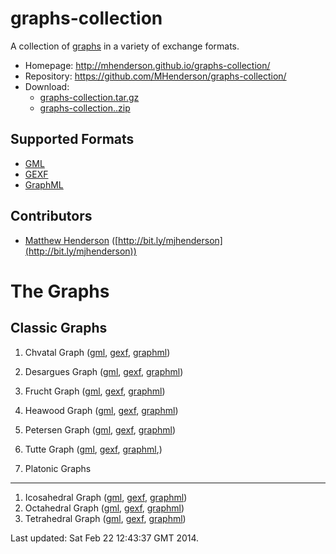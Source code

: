 graphs-collection
=================

A collection of [graphs](http://en.wikipedia.org/wiki/Graph_%28mathematics%29) in a variety of exchange formats.

* Homepage: http://mhenderson.github.io/graphs-collection/
* Repository: https://github.com/MHenderson/graphs-collection/
* Download:
  * [graphs-collection.tar.gz](https://github.com/MHenderson/graphs-collection/tarball/master)
  * [graphs-collection..zip](https://github.com/MHenderson/graphs-collection/zipball/master)

Supported Formats
-----------------

* [GML](http://graphml.graphdrawing.org/)
* [GEXF](http://www.fim.uni-passau.de/en/fim/faculty/chairs/theoretische-informatik/projects.html)
* [GraphML](http://gexf.net/format/)

Contributors
------------

* [Matthew Henderson](mailto:matthew.henderson@mykolab.ch) ([http://bit.ly/mjhenderson](http://bit.ly/mjhenderson))

The Graphs
==========

Classic Graphs
--------------

1. Chvatal Graph
([gml](Classic/Chvatal/chvatal.gml), 
[gexf](Classic/Chvatal/chvatal.gexf), 
[graphml](Classic/Chvatal/chvatal.graphml))
2. Desargues Graph
([gml](Classic/Desargues/desargues.gml),
[gexf](Classic/Desargues/desargues.gexf),
[graphml](Classic/Desargues/desargues.graphml))
3. Frucht Graph
([gml](Classic/Frucht/frucht.gml),
[gexf](Classic/Frucht/frucht.gexf),
[graphml](Classic/Frucht/frucht.graphml))
4. Heawood Graph
([gml](Classic/Heawood/heawood.gml),
[gexf](Classic/Heawood/heawood.gexf),
[graphml](Classic/Heawood/heawood.graphml))
5. Petersen Graph
([gml](Classic/Petersen/petersen.gml),
[gexf](Classic/Petersen/petersen.gexf),
[graphml](Classic/Petersen/petersen.graphml))
6. Tutte Graph
([gml](Classic/Tutte/tutte.gml),
[gexf](Classic/Tutte/tutte.gexf),
[graphml](Classic/Tutte/tutte.graphml),)

2. Platonic Graphs
------------------

1. Icosahedral Graph
([gml](Platonic/Icosahedral/icosahedral.gml), 
[gexf](Platonic/Icosahedral/icosahedral.gexf), 
[graphml](Platonic/Icosahedral/icosahedral.graphml))
2. Octahedral Graph
([gml](Platonic/Octahedral/octahedral.gml), 
[gexf](Platonic/Octahedral/octahedral.gexf), 
[graphml](Platonic/Octahedral/octahedral.graphml))
3. Tetrahedral Graph
([gml](Platonic/Tetrahedral/tetrahedral.gml), 
[gexf](Platonic/Tetrahedral/tetrahedral.gexf), 
[graphml](Platonic/Tetrahedral/tetrahedral.graphml))

Last updated: Sat Feb 22 12:43:37 GMT 2014.
